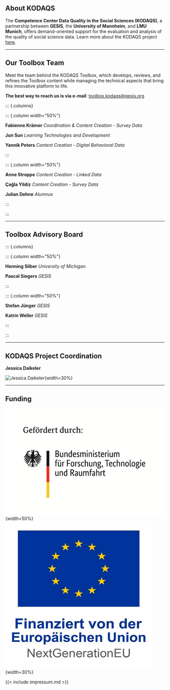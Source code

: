 ## About KODAQS

The **Competence Center Data Quality in the Social Sciences (KODAQS)**, a partnership between **GESIS**, the **University of Mannheim**, and **LMU Munich**, offers demand-oriented support for the evaluation and analysis of the quality of social science data. Learn more about the KODAQS project [here](https://www.gesis.org/en/research/external-funding-projects/kodaqs-project-page).

---

## Our Toolbox Team

Meet the team behind the KODAQS Toolbox, which develops, reviews, and refines the Toolbox content while managing the technical aspects that bring this innovative platform to life.

**The best way to reach us is via e-mail**: [toolbox.kodaqs@gesis.org](mailto:toolbox.kodaqs@gesis.org)

::: {.columns}

::: {.column width="50%"}

**Fabienne Krämer**
*Coordination & Content Creation - Survey Data*

**Jun Sun**
*Learning Technologies and Development*

**Yannik Peters**
*Content Creation - Digital Behavioral Data*

:::

::: {.column width="50%"}

**Anne Stroppe**
*Content Creation - Linked Data*

**Çağla Yildiz**
*Content Creation - Survey Data*

**Julian Dehne**
*Alumnus*

:::

:::

---

## Toolbox Advisory Board

::: {.columns}

::: {.column width="50%"}

**Henning Silber**
*University of Michigan*

**Pascal Siegers**
*GESIS*

:::

::: {.column width="50%"}

**Stefan Jünger**
*GESIS*

**Katrin Weller**
*GESIS*

:::

:::

---

## KODAQS Project Coordination

**Jessica Daikeler**

![Jessica Daikeler](https://gris.gesis.org/files/photos/916.png){width=30%}

---

## Funding

![BMFTR Logo](img/logo_bmftr.png){width=50%}
![EU Logo](img/logo_eu.png){width=30%}


{{< include impressum.md >}}
